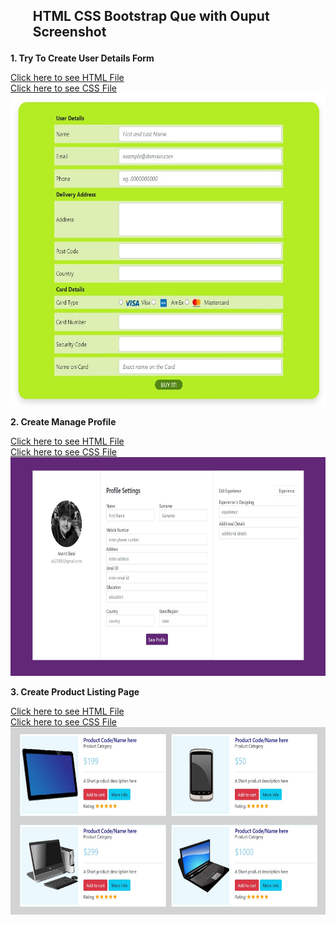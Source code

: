 <h2> <ul>HTML CSS Bootstrap Que with Ouput Screenshot</ul></h2>



<b> 1. Try To Create User Details Form </b>

<a href="Try To Create User Details Form/User Details.html"> Click here to see HTML File </a>
<br>
<a href="Try To Create User Details Form/style.css"> Click here to see CSS File </a>
<br>
<img src="Try To Create User Details Form/output.jpg" width=600px height=500px />



<b> 2. Create Manage Profile </b>

<a href="Create manage Profile/profile.html"> Click here to see HTML File </a>
<br>
<a href="Create manage Profile/style.css"> Click here to see CSS File </a>
<br>
<img src="Create manage Profile/output.jpg" width=700px height=350px />



<b> 3. Create Product Listing Page </b>

<a href="Create Product Listing Page/product.html"> Click here to see HTML File </a>
<br>
<a href="Create Product Listing Page/style.css"> Click here to see CSS File </a>
<br>
<img src="Create Product Listing Page/output.jpg" width=600px height=300px />
